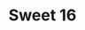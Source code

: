 ---
ee_id: '93'
site: '1'
type: '2'
long_id: 2006-005 Sweet 16
url: 2006-005-sweet16
year: '2006'
medium: Lead sheet
commission:
add_credit:
dims:
pitch: Intro 2 Sweet Child O’ Mine phased.
ps: "​Anyway, if u play this (score can b downloaded below), please get at me, I’d
  love to get a recording. As of writing this, no one has ever performed this live.
  LOL."
live_url:
related: "[32] [2006-001-sweet16] 2006-001 Sweet 16"
title: Sweet 16
youtube:
imgs: Sweet-16-2006-005-digital-database-IH.jpg
subheading: "(Composition)"
year2: '2006'
download: cory_arcangel_sweet_16.pdf
add_credits:
related_code:
! '':
layout: things-i-made
---